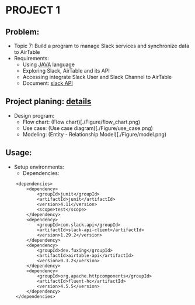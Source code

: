 # PROJECT 1
## Problem:
* Topic 7: Build a program to manage Slack services and synchronize data to AirTable
* Requirements:
	* Using [JAVA](https://en.wikipedia.org/wiki/Java_(programming_language)) language
	* Exploring Slack, AirTable and its API
	* Accessing integrate Slack User and Slack Channel to AirTable
	* Document: [slack API](https://api.slack.com/methods)


## Project planing: [details](./Figure/Project%20plan%20Topic%207%20-%20Group%2012.pdf)
* Design program:
	* Flow chart: (Flow chart)[./Figure/flow_chart.png)
	* Use case: (Use case diagram)[./Figure/use_case.png)
	* Modeling: (Entity - Relationship Model)[./Figure/model.png)

## Usage:
* Setup environments:
	* Dependencies:
```
	<dependencies>
		<dependency>
			<groupId>junit</groupId>
			<artifactId>junit</artifactId>
			<version>4.11</version>
			<scope>test</scope>
		</dependency>
		<dependency>
			<groupId>com.slack.api</groupId>
			<artifactId>slack-api-client</artifactId>
			<version>1.29.2</version>
		</dependency>
		<dependency>
			<groupId>dev.fuxing</groupId>
			<artifactId>airtable-api</artifactId>
			<version>0.3.2</version>
		</dependency>
		<dependency>
			<groupId>org.apache.httpcomponents</groupId>
			<artifactId>fluent-hc</artifactId>
			<version>4.5.5</version>
		</dependency>
	</dependencies>
```

